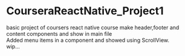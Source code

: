 # CourseraReactNative_Project1
basic project of coursers react native course
make header,footer and content components and show in main file
<br/>
Added menu items in a component and showed using ScrollView.<br/>
wip...
